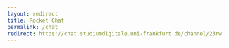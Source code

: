 ```yaml
---
layout: redirect
title: Rocket Chat
permalink: /chat
redirect: https://chat.studiumdigitale.uni-frankfurt.de/channel/23rw 
---
```

